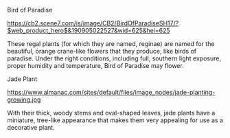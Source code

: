 Bird of Paradise

https://cb2.scene7.com/is/image/CB2/BirdOfParadiseSH17/?$web_product_hero$&190905022527&wid=625&hei=625

These regal plants (for which they are named, reginae) are named for the beautiful, orange crane-like flowers that they produce, like birds of paradise. Under the right conditions, including full, southern light exposure, proper humidity and temperature, Bird of Paradise may flower.

Jade Plant

https://www.almanac.com/sites/default/files/image_nodes/jade-planting-growing.jpg

With their thick, woody stems and oval-shaped leaves, jade plants have a miniature, tree-like appearance that makes them very appealing for use as a decorative plant.
